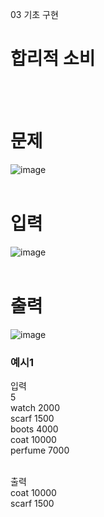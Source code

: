 03 기초 구현
# 합리적 소비
<br>
<br>

# 문제
![image](https://github.com/user-attachments/assets/c1ce2135-becb-4974-9164-7b0b321cc028)
<br>
<br>

# 입력
![image](https://github.com/user-attachments/assets/b5482718-3c6b-4388-a4cf-e6c485036fa8)
<br>
<br>

# 출력
![image](https://github.com/user-attachments/assets/7b2b282f-9dd0-4210-b318-c74202809900)
<br>

### 예시1
입력<br>
5<br>
watch 2000<br>
scarf 1500<br>
boots 4000<br>
coat 10000<br>
perfume 7000<br>
<br>

출력<br>
coat 10000<br>
scarf 1500<br>
<br>
